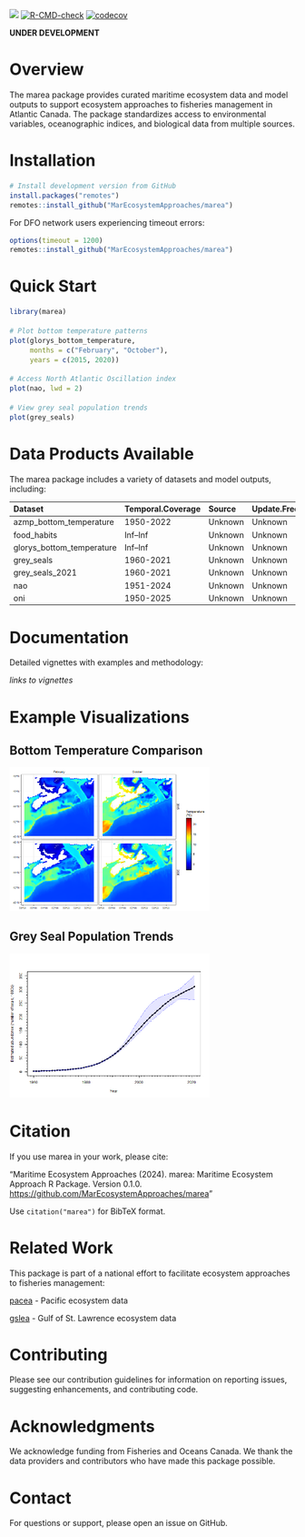 
<!--
README.md is generated from README.Rmd. Please edit that file. Build with:
-->
<!-- badges: start -->

[![](https://img.shields.io/badge/lifecycle-under%20development-orange.svg)](https://lifecycle.r-lib.org/articles/stages.html#under%20development)
[![R-CMD-check](https://github.com/MarEcosystemApproaches/marea/actions/workflows/R-CMD-check.yaml/badge.svg)](https://github.com/MarEcosystemApproaches/marea/actions/workflows/R-CMD-check.yaml)
[![codecov](https://codecov.io/gh/MarEcosystemApproaches/marea/graph/badge.svg?token=93afkFJUVL)](https://codecov.io/gh/MarEcosystemApproaches/marea)
<!-- badges: end -->

**UNDER DEVELOPMENT**

# Overview

The marea package provides curated maritime ecosystem data and model
outputs to support ecosystem approaches to fisheries management in
Atlantic Canada. The package standardizes access to environmental
variables, oceanographic indices, and biological data from multiple
sources.

# Installation

``` r
# Install development version from GitHub
install.packages("remotes")
remotes::install_github("MarEcosystemApproaches/marea")
```

For DFO network users experiencing timeout errors:

``` r
options(timeout = 1200)
remotes::install_github("MarEcosystemApproaches/marea")
```

# Quick Start

``` r
library(marea)

# Plot bottom temperature patterns
plot(glorys_bottom_temperature,
     months = c("February", "October"),
     years = c(2015, 2020))

# Access North Atlantic Oscillation index
plot(nao, lwd = 2)

# View grey seal population trends
plot(grey_seals)
```

# Data Products Available

The marea package includes a variety of datasets and model outputs,
including:

| Dataset                   | Temporal.Coverage | Source  | Update.Frequency |
|:--------------------------|:------------------|:--------|:-----------------|
| azmp_bottom_temperature   | 1950-2022         | Unknown | Unknown          |
| food_habits               | Inf–Inf           | Unknown | Unknown          |
| glorys_bottom_temperature | Inf–Inf           | Unknown | Unknown          |
| grey_seals                | 1960-2021         | Unknown | Unknown          |
| grey_seals_2021           | 1960-2021         | Unknown | Unknown          |
| nao                       | 1951-2024         | Unknown | Unknown          |
| oni                       | 1950-2025         | Unknown | Unknown          |

# Documentation

Detailed vignettes with examples and methodology:

*links to vignettes*

# Example Visualizations

## Bottom Temperature Comparison

<img src="man/figures/README-glorys-temp.png" width="70%" />

## Grey Seal Population Trends

<img src="man/figures/README-grey-seals.png" width="70%" />

# Citation

If you use marea in your work, please cite:

“Maritime Ecosystem Approaches (2024). marea: Maritime Ecosystem
Approach R Package. Version 0.1.0.
<https://github.com/MarEcosystemApproaches/marea>”

Use `citation("marea")` for BibTeX format.

# Related Work

This package is part of a national effort to facilitate ecosystem
approaches to fisheries management:

[pacea](https://github.com/pbs-assess/PACea/) - Pacific ecosystem data

[gslea](https://github.com/duplisea/gslea/) - Gulf of St. Lawrence
ecosystem data

# Contributing

Please see our contribution guidelines for information on reporting
issues, suggesting enhancements, and contributing code.

# Acknowledgments

We acknowledge funding from Fisheries and Oceans Canada. We thank the
data providers and contributors who have made this package possible.

# Contact

For questions or support, please open an issue on GitHub.
